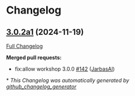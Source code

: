 # Changelog

## [3.0.2a1](https://github.com/OpenVoiceOS/ovos-skill-homescreen/tree/3.0.2a1) (2024-11-19)

[Full Changelog](https://github.com/OpenVoiceOS/ovos-skill-homescreen/compare/3.0.1...3.0.2a1)

**Merged pull requests:**

- fix:allow workshop 3.0.0 [\#142](https://github.com/OpenVoiceOS/ovos-skill-homescreen/pull/142) ([JarbasAl](https://github.com/JarbasAl))



\* *This Changelog was automatically generated by [github_changelog_generator](https://github.com/github-changelog-generator/github-changelog-generator)*
